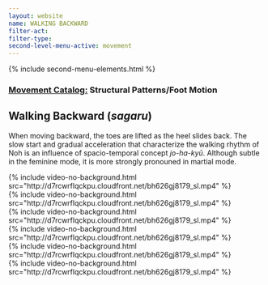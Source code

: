 ```yaml
---
layout: website
name: WALKING BACKWARD
filter-act:
filter-type: 
second-level-menu-active: movement
---
```

{% include second-menu-elements.html %}

<main class="page-content">
  <div class="text-container">
    <h3><a href="/movement/" target="_blank">Movement Catalog:</a> Structural Patterns/Foot Motion</h3>
      <h2 class="collapsible">Walking Backward (<em>sagaru</em>)</h2>
    <p>When moving backward, the toes are lifted as the heel slides back. The slow start and gradual acceleration that characterize the walking rhythm of Noh is an influence of spacio-temporal concept <em>jo-ha-kyū</em>. Although subtle in the feminine mode, it is more strongly pronouned in martial mode.</p>
  </div>

<div class="tabs-container">
  <div class="tabs-container__links">
    <div class="wrapper">
      <div id="tabs"></div>
    </div>
  </div>
  <div class="tabs-container__content">
    <div class="wrapper">
      <section id="tab-1" title="Feminine (side)" class="tabbed-narrative">
        {% include video-no-background.html src="http://d7rcwrflqckpu.cloudfront.net/bh626gj8179_sl.mp4" %}
      </section>
      <section id="tab-2" title="Feminine (side, close)" class="tabbed-narrative">
        {% include video-no-background.html src="http://d7rcwrflqckpu.cloudfront.net/bh626gj8179_sl.mp4" %}
      </section>
      <section id="tab-3" title="Feminine (front, close)" class="tabbed-narrative">
        {% include video-no-background.html src="http://d7rcwrflqckpu.cloudfront.net/bh626gj8179_sl.mp4" %}
      </section>
      <section id="tab-4" title="Martial (side)" class="tabbed-narrative">
        {% include video-no-background.html src="http://d7rcwrflqckpu.cloudfront.net/bh626gj8179_sl.mp4" %}
      </section>
      <section id="tab-5" title="Martial (side, close)" class="tabbed-narrative">
        {% include video-no-background.html src="http://d7rcwrflqckpu.cloudfront.net/bh626gj8179_sl.mp4" %}
      </section>
      <section id="tab-6" title="Martial (front, close)" class="tabbed-narrative">
        {% include video-no-background.html src="http://d7rcwrflqckpu.cloudfront.net/bh626gj8179_sl.mp4" %}
      </section>
    </div>
  </div>
</div>
</main>

